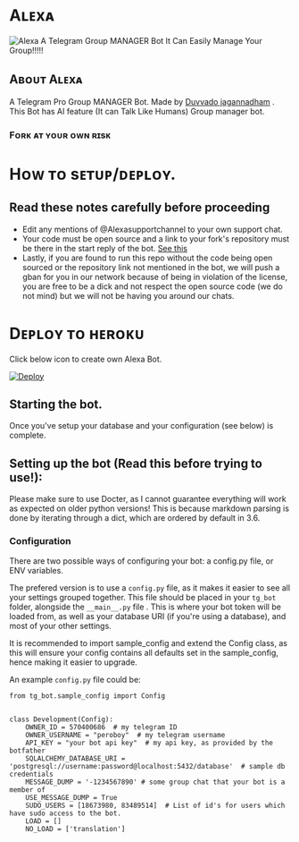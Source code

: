 # Aʟᴇxᴀ
![Alexa](https://telegra.ph/file/a5ec644be1e5ff9ac991c.jpg)
A Telegram Group MANAGER Bot It Can Easily Manage Your Group!!!!!
## Aʙᴏᴜᴛ Aʟᴇxᴀ 
A Telegram Pro Group MANAGER Bot. Made by [Duvvado jagannadham](https://t.me/Beast_boy_shubu) . This Bot has AI feature (It can Talk Like Humans) Group manager bot.

### Fᴏʀᴋ ᴀᴛ ʏᴏᴜʀ ᴏᴡɴ ʀɪsᴋ


# Hᴏᴡ ᴛᴏ sᴇᴛᴜᴘ/ᴅᴇᴘʟᴏʏ.

## Read these notes carefully before proceeding 
 - Edit any mentions of @Alexasupportchannel to your own support chat. 
 - Your code must be open source and a link to your fork's repository must be there in the start reply of the bot. [See this](https://github.com/AnimeKaizoku/SaitamaRobot/blob/shiken/SaitamaRobot/__main__.py#L25)
 - Lastly, if you are found to run this repo without the code being open sourced or the repository link not mentioned in the bot, we will push a gban for you in our network because of being in violation of the license, you are free to be a dick and not respect the open source code (we do not mind) but we will not be having you around our chats.

# Dᴇᴘʟᴏʏ ᴛᴏ ʜᴇʀᴏᴋᴜ
Click below icon to create own Alexa Bot.
 
[![Deploy](https://www.herokucdn.com/deploy/button.svg)](https://heroku.com/deploy)

## Starting the bot.

Once you've setup your database and your configuration (see below) is complete.


## Setting up the bot (Read this before trying to use!):
Please make sure to use Docter, as I cannot guarantee everything will work as expected on older python versions!
This is because markdown parsing is done by iterating through a dict, which are ordered by default in 3.6.

### Configuration

There are two possible ways of configuring your bot: a config.py file, or ENV variables.

The prefered version is to use a `config.py` file, as it makes it easier to see all your settings grouped together.
This file should be placed in your `tg_bot` folder, alongside the `__main__.py` file . 
This is where your bot token will be loaded from, as well as your database URI (if you're using a database), and most of 
your other settings.

It is recommended to import sample_config and extend the Config class, as this will ensure your config contains all 
defaults set in the sample_config, hence making it easier to upgrade.

An example `config.py` file could be:
```
from tg_bot.sample_config import Config


class Development(Config):
    OWNER_ID = 570400686  # my telegram ID
    OWNER_USERNAME = "peroboy"  # my telegram username
    API_KEY = "your bot api key"  # my api key, as provided by the botfather
    SQLALCHEMY_DATABASE_URI = 'postgresql://username:password@localhost:5432/database'  # sample db credentials
    MESSAGE_DUMP = '-1234567890' # some group chat that your bot is a member of
    USE_MESSAGE_DUMP = True
    SUDO_USERS = [18673980, 83489514]  # List of id's for users which have sudo access to the bot.
    LOAD = []
    NO_LOAD = ['translation']
```
